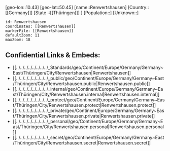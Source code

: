 ﻿---
location: [50.45,10.43]
mapzoom: [7,12] 
mapmarker: city 
type: City
tags:
- geo/City


SpocWebEntityId: 33713
isDeleted: false
confidential: public

---
[geo-lon::10.43]
[geo-lat::50.45]
[name::Renwertshausen]
[Country::[[Germany]]]
[State ::[[Thüringen]]] ]
[Population::]
[Unknown::]


```leaflet
id: Renwertshausen
coordinates: [[Renwertshausen]]
markerFile: [[Renwertshausen]]
defaultZoom: 11 
maxZoom: 18
```


## Confidential Links & Embeds: 
- [[../../../../../../../../_Standards/geo/Continent/Europe/Germany/Germany~East/Thüringen/City/Renwertshausen|Renwertshausen]] 
- [[../../../../../../../../_public/geo/Continent/Europe/Germany/Germany~East/Thüringen/City/Renwertshausen.public|Renwertshausen.public]] 
- [[../../../../../../../../_internal/geo/Continent/Europe/Germany/Germany~East/Thüringen/City/Renwertshausen.internal|Renwertshausen.internal]] 
- [[../../../../../../../../_protect/geo/Continent/Europe/Germany/Germany~East/Thüringen/City/Renwertshausen.protect|Renwertshausen.protect]] 
- [[../../../../../../../../_private/geo/Continent/Europe/Germany/Germany~East/Thüringen/City/Renwertshausen.private|Renwertshausen.private]] 
- [[../../../../../../../../_personal/geo/Continent/Europe/Germany/Germany~East/Thüringen/City/Renwertshausen.personal|Renwertshausen.personal]] 
- [[../../../../../../../../_secret/geo/Continent/Europe/Germany/Germany~East/Thüringen/City/Renwertshausen.secret|Renwertshausen.secret]] 
